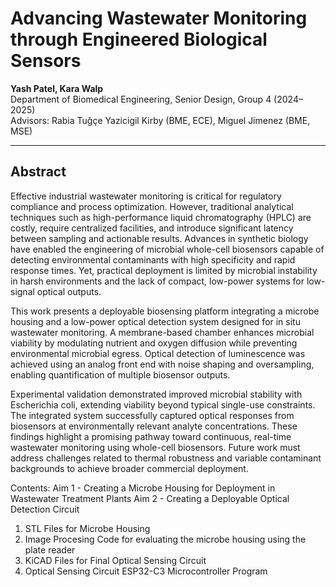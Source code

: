 # Advancing Wastewater Monitoring through Engineered Biological Sensors

**Yash Patel, Kara Walp**  
Department of Biomedical Engineering, Senior Design, Group 4 (2024–2025)  
Advisors: Rabia Tuğçe Yazicigil Kirby (BME, ECE), Miguel Jimenez (BME, MSE)

---

## Abstract
Effective industrial wastewater monitoring is critical for regulatory compliance and process optimization. However, traditional analytical techniques such as high-performance liquid chromatography (HPLC) are costly, require centralized facilities, and introduce significant latency between sampling and actionable results. Advances in synthetic biology have enabled the engineering of microbial whole-cell biosensors capable of detecting environmental contaminants with high specificity and rapid response times. Yet, practical deployment is limited by microbial instability in harsh environments and the lack of compact, low-power systems for low-signal optical outputs.

This work presents a deployable biosensing platform integrating a microbe housing and a low-power optical detection system designed for in situ wastewater monitoring. A membrane-based chamber enhances microbial viability by modulating nutrient and oxygen diffusion while preventing environmental microbial egress. Optical detection of luminescence was achieved using an analog front end with noise shaping and oversampling, enabling quantification of multiple biosensor outputs.

Experimental validation demonstrated improved microbial stability with Escherichia coli, extending viability beyond typical single-use constraints. The integrated system successfully captured optical responses from biosensors at environmentally relevant analyte concentrations. These findings highlight a promising pathway toward continuous, real-time wastewater monitoring using whole-cell biosensors. Future work must address challenges related to thermal robustness and variable contaminant backgrounds to achieve broader commercial deployment.


Contents:
Aim 1 - Creating a Microbe Housing for Deployment in Wastewater Treatment Plants
Aim 2 - Creating a Deployable Optical Detection Circuit

1. STL Files for Microbe Housing
2. Image Procesing Code for evaluating the microbe housing using the plate reader
3. KiCAD Files for Final Optical Sensing Circuit
4. Optical Sensing Circuit ESP32-C3 Microcontroller Program
